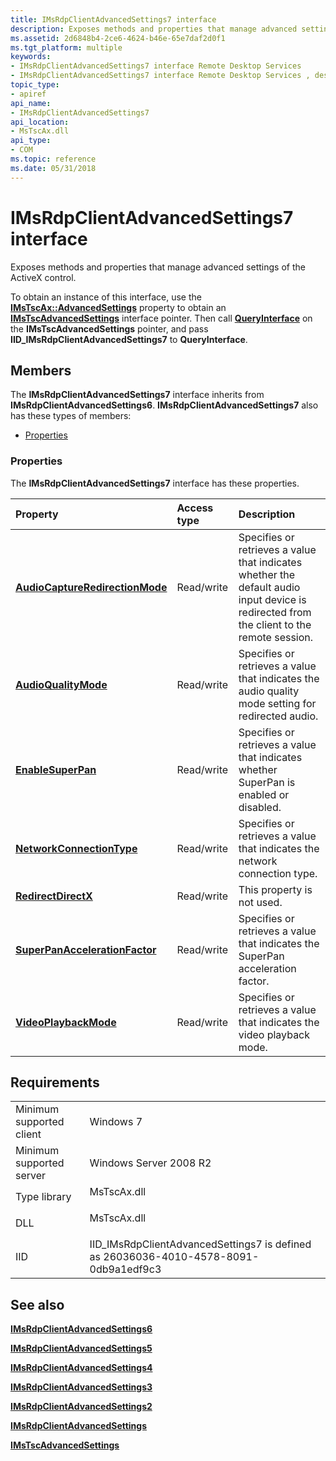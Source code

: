 ```yaml
---
title: IMsRdpClientAdvancedSettings7 interface
description: Exposes methods and properties that manage advanced settings of the ActiveX control.
ms.assetid: 2d6848b4-2ce6-4624-b46e-65e7daf2d0f1
ms.tgt_platform: multiple
keywords:
- IMsRdpClientAdvancedSettings7 interface Remote Desktop Services
- IMsRdpClientAdvancedSettings7 interface Remote Desktop Services , described
topic_type:
- apiref
api_name:
- IMsRdpClientAdvancedSettings7
api_location:
- MsTscAx.dll
api_type:
- COM
ms.topic: reference
ms.date: 05/31/2018
---
```


# IMsRdpClientAdvancedSettings7 interface

Exposes methods and properties that manage advanced settings of the ActiveX control.

To obtain an instance of this interface, use the [**IMsTscAx::AdvancedSettings**](imstscax-advancedsettings.md) property to obtain an [**IMsTscAdvancedSettings**](imstscadvancedsettings-interface.md) interface pointer. Then call [**QueryInterface**](https://docs.microsoft.com/windows/desktop/api/unknwn/nf-unknwn-iunknown-queryinterface(q)) on the **IMsTscAdvancedSettings** pointer, and pass **IID\_IMsRdpClientAdvancedSettings7** to **QueryInterface**.

## Members

The **IMsRdpClientAdvancedSettings7** interface inherits from **IMsRdpClientAdvancedSettings6**. **IMsRdpClientAdvancedSettings7** also has these types of members:

-   [Properties](#properties)

### Properties

The **IMsRdpClientAdvancedSettings7** interface has these properties.



| Property                                                                                                    | Access type           | Description                                                                                                                                          |
|:------------------------------------------------------------------------------------------------------------|:----------------------|:-----------------------------------------------------------------------------------------------------------------------------------------------------|
| [**AudioCaptureRedirectionMode**](imsrdpclientadvancedsettings7-audiocaptureredirectionmode.md)<br/> | Read/write<br/> | Specifies or retrieves a value that indicates whether the default audio input device is redirected from the client to the remote session.<br/> |
| [**AudioQualityMode**](imsrdpclientadvancedsettings7-audioqualitymode.md)<br/>                       | Read/write<br/> | Specifies or retrieves a value that indicates the audio quality mode setting for redirected audio.<br/>                                        |
| [**EnableSuperPan**](imsrdpclientadvancedsettings7-enablesuperpan.md)<br/>                           | Read/write<br/> | Specifies or retrieves a value that indicates whether SuperPan is enabled or disabled.<br/>                                                    |
| [**NetworkConnectionType**](imsrdpclientadvancedsettings7-networkconnectiontype.md)<br/>             | Read/write<br/> | Specifies or retrieves a value that indicates the network connection type.<br/>                                                                |
| [**RedirectDirectX**](imsrdpclientadvancedsettings7-redirectdirectx.md)<br/>                         | Read/write<br/> | This property is not used.<br/>                                                                                                                |
| [**SuperPanAccelerationFactor**](imsrdpclientadvancedsettings7-superpanaccelerationfactor.md)<br/>   | Read/write<br/> | Specifies or retrieves a value that indicates the SuperPan acceleration factor.<br/>                                                           |
| [**VideoPlaybackMode**](imsrdpclientadvancedsettings7-videoplaybackmode.md)<br/>                     | Read/write<br/> | Specifies or retrieves a value that indicates the video playback mode.<br/>                                                                    |



 

## Requirements



|                                     |                                                                                                  |
|-------------------------------------|--------------------------------------------------------------------------------------------------|
| Minimum supported client<br/> | Windows 7<br/>                                                                             |
| Minimum supported server<br/> | Windows Server 2008 R2<br/>                                                                |
| Type library<br/>             | <dl> <dt>MsTscAx.dll</dt> </dl>           |
| DLL<br/>                      | <dl> <dt>MsTscAx.dll</dt> </dl>           |
| IID<br/>                      | IID\_IMsRdpClientAdvancedSettings7 is defined as 26036036-4010-4578-8091-0db9a1edf9c3<br/> |



## See also

<dl> <dt>

[**IMsRdpClientAdvancedSettings6**](imsrdpclientadvancedsettings6.md)
</dt> <dt>

[**IMsRdpClientAdvancedSettings5**](imsrdpclientadvancedsettings5.md)
</dt> <dt>

[**IMsRdpClientAdvancedSettings4**](imsrdpclientadvancedsettings4.md)
</dt> <dt>

[**IMsRdpClientAdvancedSettings3**](imsrdpclientadvancedsettings3.md)
</dt> <dt>

[**IMsRdpClientAdvancedSettings2**](imsrdpclientadvancedsettings2.md)
</dt> <dt>

[**IMsRdpClientAdvancedSettings**](imsrdpclientadvancedsettings-interface.md)
</dt> <dt>

[**IMsTscAdvancedSettings**](imstscadvancedsettings-interface.md)
</dt> </dl>

 

 





